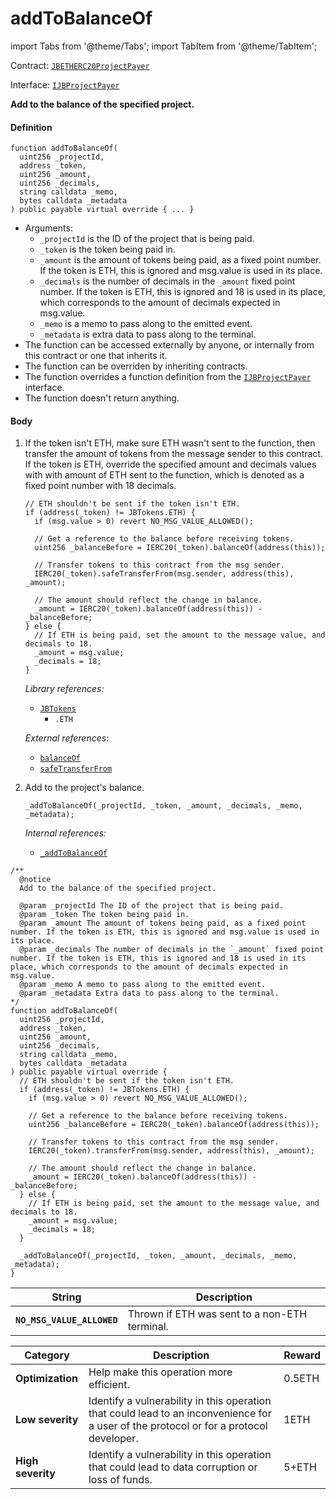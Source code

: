 # addToBalanceOf

import Tabs from '@theme/Tabs';
import TabItem from '@theme/TabItem';

Contract: [`JBETHERC20ProjectPayer`](/dev/api/v2/contracts/or-utilities/jbetherc20projectpayer/README.md)

Interface: [`IJBProjectPayer`](/dev/api/v2/interfaces/ijbprojectpayer.md)

<Tabs>
<TabItem value="Step by step" label="Step by step">

**Add to the balance of the specified project.**

#### Definition

```
function addToBalanceOf(
  uint256 _projectId,
  address _token,
  uint256 _amount,
  uint256 _decimals,
  string calldata _memo,
  bytes calldata _metadata
) public payable virtual override { ... }
```

* Arguments:
  * `_projectId` is the ID of the project that is being paid.
  * `_token` is the token being paid in.
  * `_amount` is the amount of tokens being paid, as a fixed point number. If the token is ETH, this is ignored and msg.value is used in its place.
  * `_decimals` is the number of decimals in the `_amount` fixed point number. If the token is ETH, this is ignored and 18 is used in its place, which corresponds to the amount of decimals expected in msg.value.
  * `_memo` is a memo to pass along to the emitted event.
  * `_metadata` is extra data to pass along to the terminal.
* The function can be accessed externally by anyone, or internally from this contract or one that inherits it.
* The function can be overriden by inheriting contracts.
* The function overrides a function definition from the [`IJBProjectPayer`](/dev/api/v2/interfaces/ijbprojectpayer.md) interface.
* The function doesn't return anything.

#### Body

1.  If the token isn't ETH, make sure ETH wasn't sent to the function, then transfer the amount of tokens from the message sender to this contract. If the token is ETH, override the specified amount and decimals values with with amount of ETH sent to the function, which is denoted as a fixed point number with 18 decimals.

    ```
    // ETH shouldn't be sent if the token isn't ETH.
    if (address(_token) != JBTokens.ETH) {
      if (msg.value > 0) revert NO_MSG_VALUE_ALLOWED();

      // Get a reference to the balance before receiving tokens.
      uint256 _balanceBefore = IERC20(_token).balanceOf(address(this));

      // Transfer tokens to this contract from the msg sender.
      IERC20(_token).safeTransferFrom(msg.sender, address(this), _amount);

      // The amount should reflect the change in balance.
      _amount = IERC20(_token).balanceOf(address(this)) - _balanceBefore;
    } else {
      // If ETH is being paid, set the amount to the message value, and decimals to 18.
      _amount = msg.value;
      _decimals = 18;
    }
    ```

    _Library references:_

    * [`JBTokens`](/dev/api/v2/libraries/jbtokens.md)
      * `.ETH`
      
    _External references:_

    * [`balanceOf`](https://docs.openzeppelin.com/contracts/4.x/api/token/erc20#IERC20-balanceOf-address-)
    * [`safeTransferFrom`](https://docs.openzeppelin.com/contracts/4.x/api/token/erc20#SafeERC20-safeTransferFrom-contract-IERC20-address-address-uint256-)
2.  Add to the project's balance.

    ```
    _addToBalanceOf(_projectId, _token, _amount, _decimals, _memo, _metadata);
    ```

    _Internal references:_

    * [`_addToBalanceOf`](/dev/api/v2/contracts/or-utilities/jbetherc20projectpayer/write/-_addtobalanceof.md)
    
</TabItem>

<TabItem value="Code" label="Code">

```
/** 
  @notice 
  Add to the balance of the specified project.

  @param _projectId The ID of the project that is being paid.
  @param _token The token being paid in.
  @param _amount The amount of tokens being paid, as a fixed point number. If the token is ETH, this is ignored and msg.value is used in its place.
  @param _decimals The number of decimals in the `_amount` fixed point number. If the token is ETH, this is ignored and 18 is used in its place, which corresponds to the amount of decimals expected in msg.value.
  @param _memo A memo to pass along to the emitted event.
  @param _metadata Extra data to pass along to the terminal.
*/
function addToBalanceOf(
  uint256 _projectId,
  address _token,
  uint256 _amount,
  uint256 _decimals,
  string calldata _memo,
  bytes calldata _metadata
) public payable virtual override {
  // ETH shouldn't be sent if the token isn't ETH.
  if (address(_token) != JBTokens.ETH) {
    if (msg.value > 0) revert NO_MSG_VALUE_ALLOWED();

    // Get a reference to the balance before receiving tokens.
    uint256 _balanceBefore = IERC20(_token).balanceOf(address(this));

    // Transfer tokens to this contract from the msg sender.
    IERC20(_token).transferFrom(msg.sender, address(this), _amount);

    // The amount should reflect the change in balance.
    _amount = IERC20(_token).balanceOf(address(this)) - _balanceBefore;
  } else {
    // If ETH is being paid, set the amount to the message value, and decimals to 18.
    _amount = msg.value;
    _decimals = 18;
  }

  _addToBalanceOf(_projectId, _token, _amount, _decimals, _memo, _metadata);
}
```

</TabItem>

<TabItem value="Errors" label="Errors">

| String                                       | Description                                                                     |
| -------------------------------------------- | ------------------------------------------------------------------------------- |
| **`NO_MSG_VALUE_ALLOWED`**    | Thrown if ETH was sent to a non-ETH terminal.   |

</TabItem>

<TabItem value="Bug bounty" label="Bug bounty">

| Category          | Description                                                                                                                            | Reward |
| ----------------- | -------------------------------------------------------------------------------------------------------------------------------------- | ------ |
| **Optimization**  | Help make this operation more efficient.                                                                                               | 0.5ETH |
| **Low severity**  | Identify a vulnerability in this operation that could lead to an inconvenience for a user of the protocol or for a protocol developer. | 1ETH   |
| **High severity** | Identify a vulnerability in this operation that could lead to data corruption or loss of funds.                                        | 5+ETH  |

</TabItem>
</Tabs>
